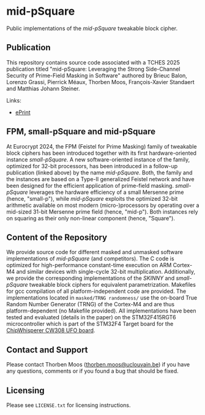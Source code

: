 # mid-pSquare
Public implementations of the *mid-pSquare* tweakable block cipher.

## Publication
This repository contains source code associated with a TCHES 2025 publication titled "mid-pSquare: Leveraging the Strong Side-Channel Security of Prime-Field Masking in Software" authored by Brieuc Balon, Lorenzo Grassi, Pierrick Méaux, Thorben Moos, François-Xavier Standaert and Matthias Johann Steiner.

Links:
- [ePrint](https://eprint.iacr.org/2025/519)

## FPM, small-pSquare and mid-pSquare
At Eurocrypt 2024, the FPM (Feistel for Prime Masking) family of tweakable block ciphers has been introduced together with its first hardware-oriented instance *small-pSquare*. A new software-oriented instance of the family, optimized for 32-bit processors, has been introduced in a follow-up publication (linked above) by the name *mid-pSquare*. Both, the family and the instances are based on a Type-II generalized Feistel network and have been designed for the efficient application of prime-field masking. *small-pSquare* leverages the hardware efficiency of a small Mersenne prime (hence, "small-p"), while *mid-pSquare* exploits the optimized 32-bit arithmetic available on most modern (micro-)processors by operating over a mid-sized 31-bit Mersenne prime field (hence, "mid-p"). Both instances rely on squaring as their only non-linear component (hence, "Square").

## Content of the Repository
We provide source code for different masked and unmasked software implementations of *mid-pSquare* (and competitors). The C code is optimized for high-performance constant-time execution on ARM Cortex-M4 and similar devices with single-cycle 32-bit multiplication. Additionally, we provide the corresponding implementations of the *SKINNY* and *small-pSquare* tweakable block ciphers for equivalent parametrization. Makefiles for gcc compilation of all platform-independent code are provided. The implementations located in `masked/TRNG randomness/` use the on-board True Random Number Generator (TRNG) of the Cortex-M4 and are thus platform-dependent (no Makefile provided). All implementations have been tested and evaluated (details in the paper) on the STM32F415RGT6 microcontroller which is part of the STM32F4 Target board for the [ChipWhisperer CW308 UFO board](https://www.newae.com/products/nae-cw308).

## Contact and Support
Please contact Thorben Moos (thorben.moos@uclouvain.be) if you have any questions, comments or if you found a bug that should be fixed.

## Licensing
Please see `LICENSE.txt` for licensing instructions.